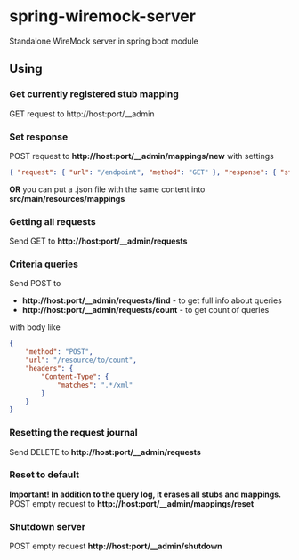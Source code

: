 # spring-wiremock-server
Standalone WireMock server in spring boot module

## Using

### Get currently registered stub mapping
GET request to http://host:port/__admin

### Set response
POST request to **http://host:port/__admin/mappings/new** with settings
```json
{ "request": { "url": "/endpoint", "method": "GET" }, "response": { "status": 200, "body": "Here it is!\n" }}
```
**OR**
you can put a .json file with the same content into **src/main/resources/mappings**

### Getting all requests
Send GET to **http://host:port/__admin/requests**

### Criteria queries
Send POST to
- **http://host:port/__admin/requests/find** - to get full info about queries
- **http://host:port/__admin/requests/count** - to get count of queries

with body like
```json
{
    "method": "POST",
    "url": "/resource/to/count",
    "headers": {
        "Content-Type": {
            "matches": ".*/xml"
        }
    }
}
```

### Resetting the request journal
Send DELETE to **http://host:port/__admin/requests**

### Reset to default
**Important! In addition to the query log, it erases all stubs and mappings.**
POST empty request to **http://host:port/__admin/mappings/reset**

### Shutdown server
POST empty request **http://host:port/__admin/shutdown**
